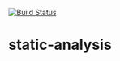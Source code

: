 [![Build Status](https://travis-ci.org/rocky01/static-analysis.svg?branch=master)](https://travis-ci.org/rocky01/static-analysis)

# static-analysis
